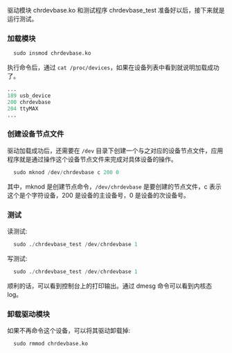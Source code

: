 
驱动模块 chrdevbase.ko 和测试程序 chrdevbase_test 准备好以后，接下来就是运行测试。

### 加载模块

```s
  sudo insmod chrdevbase.ko
```
执行命令后，通过 `cat /proc/devices`，如果在设备列表中看到就说明加载成功了。
```s
...
189 usb_device
200 chrdevbase
204 ttyMAX
...
```

### 创建设备节点文件

驱动加载成功后，还需要在 `/dev` 目录下创建一个与之对应的设备节点文件，应用程序就是通过操作这个设备节点文件来完成对具体设备的操作。
```s
  sudo mknod /dev/chrdevbase c 200 0
```
其中，mknod 是创建节点命令，`/dev/chrdevbase` 是要创建的节点文件，c 表示这个是个字符设备，200 是设备的主设备号，0 是设备的次设备号。

### 测试

读测试:
```s
  sudo ./chrdevbase_test /dev/chrdevbase 1
```

写测试:
```s
  sudo ./chrdevbase_test /dev/chrdevbase 1
```

顺利的话，可以看到控制台上的打印输出。通过 dmesg 命令可以看到内核态 log。

### 卸载驱动模块

如果不再命令这个设备，可以将其驱动卸载掉:
```s
  sudo rmmod chrdevbase.ko
```
